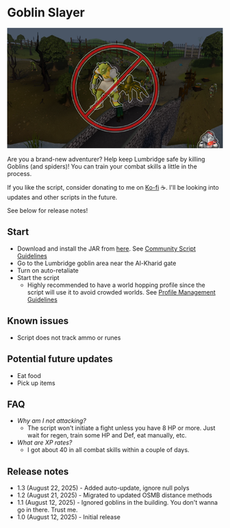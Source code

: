 # Goblin Slayer

![img.png](img.png)

Are you a brand-new adventurer? Help keep Lumbridge safe by killing Goblins (and spiders)! You can train your combat skills a little in the process.

If you like the script, consider donating to me on [Ko-fi](https://ko-fi.com/fruart) ☕. I'll be looking into updates and other scripts in the future.

See below for release notes!

## Start
- Download and install the JAR from [here](https://github.com/fru-art/fru-scripts/blob/master/out/artifacts/GoblinSlayerScript.jar).  See [Community Script Guidelines](https://discord.com/channels/736938454478356570/1364978724105355324)
- Go to the Lumbridge goblin area near the Al-Kharid gate
- Turn on auto-retaliate
- Start the script
    - Highly recommended to have a world hopping profile since the script will use it to avoid crowded worlds.  See [Profile Management Guidelines](https://discord.com/channels/736938454478356570/1393939764092207134/1393939764092207134)

## Known issues
- Script does not track ammo or runes

## Potential future updates
- Eat food
- Pick up items

## FAQ
- _Why am I not attacking?_
    - The script won't initiate a fight unless you have 8 HP or more. Just wait for regen, train some HP and Def, eat manually, etc.
- _What are XP rates?_
    - I got about 40 in all combat skills within a couple of days.

## Release notes
- 1.3 (August 22, 2025) - Added auto-update, ignore null polys
- 1.2 (August 21, 2025) - Migrated to updated OSMB distance methods
- 1.1 (August 12, 2025) - Ignored goblins in the building. You don't wanna go in there. Trust me.
- 1.0 (August 12, 2025) - Initial release